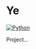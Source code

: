 # Ye

[![Python](https://img.shields.io/badge/python-2.7.10%20--%202.7.15-orange.svg)](https://www.python.org/downloads/release)


Project...
